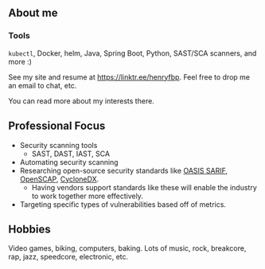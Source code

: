 ## About me

### Tools

`kubectl`, Docker, helm, Java, Spring Boot, Python, SAST/SCA scanners, and more :)

<!-- [Currently making fun Python scripts](https://github.com/henryfbp/fgfgwk), and [working on HTB](https://www.hackthebox.com/profile/517271).   -->

<!-- [Previously worked on a silly ASCII game.](https://github.com/HenryFBP/LithicRivers) -->

See my site and resume at <https://linktr.ee/henryfbp>. Feel free to drop me an email to chat, etc.

You can read more about my interests there.

## Professional Focus

- Security scanning tools
  - SAST, DAST, IAST, SCA
- Automating security scanning
- Researching open-source security standards like [OASIS SARIF](https://www.oasis-open.org/committees/sarif/), [OpenSCAP](https://www.open-scap.org/features/standards/), [CycloneDX](https://cyclonedx.org/).
  - Having vendors support standards like these will enable the industry to work together more effectively. 
- Targeting specific types of vulnerabilities based off of metrics.

<!-- 
## Github Stats

<div>
    <a href="https://github-readme-stats.vercel.app">
        <img width="49%" alt="Stats" src="https://github-readme-stats.vercel.app/api?&count_private=true&include_all_commits=true&username=henryfbp&theme=onedark&custom_title=GitHub+Stats&hide_border=true"/>
    </a>
    <a href="https://github-readme-streak-stats.herokuapp.com">
        <img width="49%" alt="Streak Stats" src="https://github-readme-streak-stats.herokuapp.com/?user=henryfbp&theme=onedark&hide_border=true"/>
    </a>
    <a href="https://github.com/ryo-ma/github-profile-trophy">
        <img width="98%" alt="Trophy" src="https://github-profile-trophy.vercel.app/?username=henryfbp&row=4&theme=onedark&no-frame=true"/>
    </a>
</div>

-->

## Hobbies

Video games, biking, computers, baking. Lots of music, rock, breakcore, rap, jazz, speedcore, electronic, etc.
